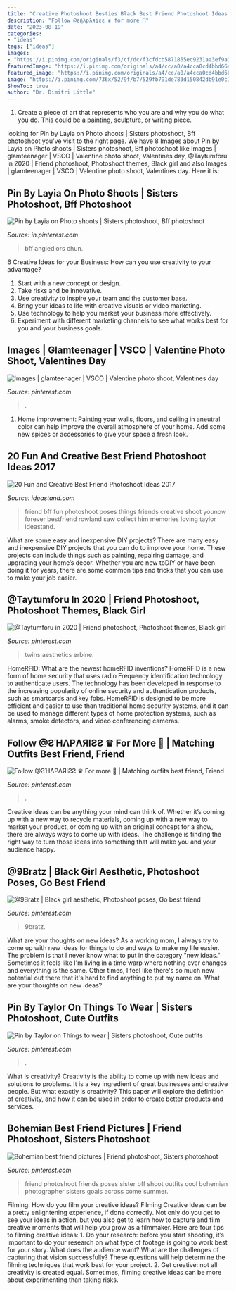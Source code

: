 ```yaml
---
title: "Creative Photoshoot Besties Black Best Friend Photoshoot Ideas ~ 20 Fun And Creative Best Friend Photoshoot Ideas 2017"
description: "Follow @ƨήλpλяiƨƨ ♛ for more 💞"
date: "2023-08-19"
categories:
- "ideas"
tags: ["ideas"]
images:
- "https://i.pinimg.com/originals/f3/cf/dc/f3cfdcb5871855ec9231aa3ef9a3e5a5.jpg"
featuredImage: "https://i.pinimg.com/originals/a4/cc/a0/a4cca0cd4bbd66404fda8568d61c1f92.jpg"
featured_image: "https://i.pinimg.com/originals/a4/cc/a0/a4cca0cd4bbd66404fda8568d61c1f92.jpg"
image: "https://i.pinimg.com/736x/52/9f/b7/529fb791de783d150842db91e0c169a0.jpg"
ShowToc: true
author: "Dr. Dimitri Little"
---
```



1. Create a piece of art that represents who you are and why you do what you do. This could be a painting, sculpture, or writing piece. 

	

		
looking for Pin by Layia on Photo shoots | Sisters photoshoot, Bff photoshoot you've visit to the right page. We have 8 Images about Pin by Layia on Photo shoots | Sisters photoshoot, Bff photoshoot like Images | glamteenager | VSCO | Valentine photo shoot, Valentines day, @Taytumforu in 2020 | Friend photoshoot, Photoshoot themes, Black girl and also Images | glamteenager | VSCO | Valentine photo shoot, Valentines day. Here it is:
		
    
## Pin By Layia On Photo Shoots | Sisters Photoshoot, Bff Photoshoot

<img loading=lazy src="https://i.pinimg.com/originals/a4/cc/a0/a4cca0cd4bbd66404fda8568d61c1f92.jpg" onerror="this.onerror=null;this.src='https://tse3.mm.bing.net/th?id=OIP.4euJef6MeeulqjwOLH4iuQHaJ9&amp;pid=15.1';" alt="Pin by Layia on Photo shoots | Sisters photoshoot, Bff photoshoot">

_Source: in.pinterest.com_

>bff angiediors chun. 

	

6 Creative Ideas for your Business: How can you use creativity to your advantage?
1. Start with a new concept or design.
2. Take risks and be innovative.
3. Use creativity to inspire your team and the customer base. 
4. Bring your ideas to life with creative visuals or video marketing. 
5. Use technology to help you market your business more effectively. 
6. Experiment with different marketing channels to see what works best for you and your business goals.

    
## Images | Glamteenager | VSCO | Valentine Photo Shoot, Valentines Day

<img loading=lazy src="https://i.pinimg.com/originals/f3/cf/dc/f3cfdcb5871855ec9231aa3ef9a3e5a5.jpg" onerror="this.onerror=null;this.src='https://tse1.mm.bing.net/th?id=OIP.SctF_spvR4w_PDZesU74CgHaLc&amp;pid=15.1';" alt="Images | glamteenager | VSCO | Valentine photo shoot, Valentines day">

_Source: pinterest.com_

>. 

	

1. Home improvement: Painting your walls, floors, and ceiling in aneutral color can help improve the overall atmosphere of your home. Add some new spices or accessories to give your space a fresh look. 

    
## 20 Fun And Creative Best Friend Photoshoot Ideas 2017

<img loading=lazy src="https://ideastand.com/wp-content/uploads/2016/04/best-friend-photo-ideas/2-best-friend-photo-ideas.jpg" onerror="this.onerror=null;this.src='https://tse3.mm.bing.net/th?id=OIP.od2KLq3hYvbmaY28uXvSYAHaJ3&amp;pid=15.1';" alt="20 Fun and Creative Best Friend Photoshoot Ideas 2017">

_Source: ideastand.com_

>friend bff fun photoshoot poses things friends creative shoot younow forever bestfriend rowland saw collect him memories loving taylor ideastand. 

	

What are some easy and inexpensive DIY projects?
There are many easy and inexpensive DIY projects that you can do to improve your home. These projects can include things such as painting, repairing damage, and upgrading your home’s decor. Whether you are new toDIY or have been doing it for years, there are some common tips and tricks that you can use to make your job easier.

    
## @Taytumforu In 2020 | Friend Photoshoot, Photoshoot Themes, Black Girl

<img loading=lazy src="https://i.pinimg.com/originals/9b/69/eb/9b69ebb92f5c29e02b396e674ce85db7.jpg" onerror="this.onerror=null;this.src='https://tse2.mm.bing.net/th?id=OIP.GZrnDsQ1-Gk570SbwYSKbQHaJO&amp;pid=15.1';" alt="@Taytumforu in 2020 | Friend photoshoot, Photoshoot themes, Black girl">

_Source: pinterest.com_

>twins aesthetics erbine. 

	

HomeRFID: What are the newest homeRFID inventions?
HomeRFID is a new form of home security that uses radio Frequency identification technology to authenticate users. The technology has been developed in response to the increasing popularity of online security and authentication products, such as smartcards and key fobs. HomeRFID is designed to be more efficient and easier to use than traditional home security systems, and it can be used to manage different types of home protection systems, such as alarms, smoke detectors, and video conferencing cameras.

    
## Follow @ƧΉΛPΛЯIƧƧ ♛ For More 💞 | Matching Outfits Best Friend, Friend

<img loading=lazy src="https://i.pinimg.com/originals/b3/55/89/b355899894dda07d8a1258b2d3f0bfea.jpg" onerror="this.onerror=null;this.src='https://tse1.mm.bing.net/th?id=OIP.hD68Yoc4_ze5S_fHSM46aQHaJ4&amp;pid=15.1';" alt="Follow @ƧΉΛPΛЯIƧƧ ♛ For more 💞 | Matching outfits best friend, Friend">

_Source: pinterest.com_

>. 

	

Creative ideas can be anything your mind can think of. Whether it’s coming up with a new way to recycle materials, coming up with a new way to market your product, or coming up with an original concept for a show, there are always ways to come up with ideas. The challenge is finding the right way to turn those ideas into something that will make you and your audience happy.

    
## @9Bratz | Black Girl Aesthetic, Photoshoot Poses, Go Best Friend

<img loading=lazy src="https://i.pinimg.com/736x/52/9f/b7/529fb791de783d150842db91e0c169a0.jpg" onerror="this.onerror=null;this.src='https://tse1.mm.bing.net/th?id=OIP.yj9WOPI0LYJbjuxMQjj7OgHaJP&amp;pid=15.1';" alt="@9Bratz | Black girl aesthetic, Photoshoot poses, Go best friend">

_Source: pinterest.com_

>9bratz. 

	

What are your thoughts on new ideas?
As a working mom, I always try to come up with new ideas for things to do and ways to make my life easier. The problem is that I never know what to put in the category "new ideas." Sometimes it feels like I'm living in a time warp where nothing ever changes and everything is the same. Other times, I feel like there's so much new potential out there that it's hard to find anything to put my name on. What are your thoughts on new ideas?

    
## Pin By Taylor On Things To Wear | Sisters Photoshoot, Cute Outfits

<img loading=lazy src="https://i.pinimg.com/originals/07/a8/68/07a8683791ab085a5d1355b8c1db7ef0.jpg" onerror="this.onerror=null;this.src='https://tse3.mm.bing.net/th?id=OIP.TgcHNm-E3WIa8XziexlueAHaLG&amp;pid=15.1';" alt="Pin by Taylor on Things to wear | Sisters photoshoot, Cute outfits">

_Source: pinterest.com_

>. 

	

What is creativity?
Creativity is the ability to come up with new ideas and solutions to problems. It is a key ingredient of great businesses and creative people. But what exactly is creativity? This paper will explore the definition of creativity, and how it can be used in order to create better products and services.

    
## Bohemian Best Friend Pictures | Friend Photoshoot, Sisters Photoshoot

<img loading=lazy src="https://i.pinimg.com/originals/f7/76/d0/f776d012b7a625af0b06c988f94d1b9f.jpg" onerror="this.onerror=null;this.src='https://tse3.mm.bing.net/th?id=OIP.eoR5OL1pCOxWu5WfLdF7kQHaIw&amp;pid=15.1';" alt="Bohemian best friend pictures | Friend photoshoot, Sisters photoshoot">

_Source: pinterest.com_

>friend photoshoot friends poses sister bff shoot outfits cool bohemian photographer sisters goals across come summer. 

	

Filming: How do you film your creative ideas?
Filming Creative Ideas can be a pretty enlightening experience, if done correctly. Not only do you get to see your ideas in action, but you also get to learn how to capture and film creative moments that will help you grow as a filmmaker. Here are four tips to filming creative ideas: 1. Do your research: before you start shooting, it’s important to do your research on what type of footage is going to work best for your story. What does the audience want? What are the challenges of capturing that vision successfully? These questions will help determine the filming techniques that work best for your project. 2. Get creative: not all creativity is created equal. Sometimes, filming creative ideas can be more about experimenting than taking risks.

